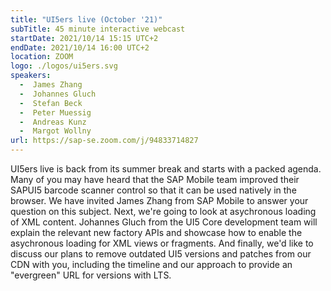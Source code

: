 ```yaml
---
title: "UI5ers live (October '21)"
subTitle: 45 minute interactive webcast
startDate: 2021/10/14 15:15 UTC+2
endDate: 2021/10/14 16:00 UTC+2
location: ZOOM
logo: ./logos/ui5ers.svg
speakers:
  -  James Zhang
  -  Johannes Gluch
  -  Stefan Beck
  -  Peter Muessig
  -  Andreas Kunz
  -  Margot Wollny
url: https://sap-se.zoom.com/j/94833714827
---
```

UI5ers live is back from its summer break and starts with a packed agenda. Many of you may have heard that the SAP Mobile team improved their SAPUI5 barcode scanner control so that it can be used natively in the browser. We have invited James Zhang from SAP Mobile to answer your question on this subject. Next, we're going to look at  asychronous loading of XML content. Johannes Gluch from the UI5 Core development team will explain the relevant new factory APIs and showcase how to enable the asychronous loading for XML views or fragments. And finally, we'd like to discuss our plans to remove outdated UI5 versions and patches from our CDN with you, including the timeline and our approach to provide an "evergreen" URL for versions with LTS.
